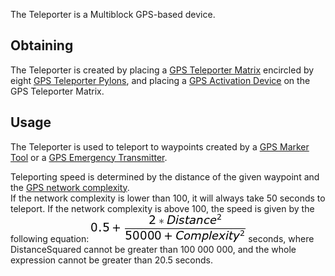 The Teleporter is a Multiblock GPS-based device.

## Obtaining
The Teleporter is created by placing a [GPS Teleporter Matrix](https://github.com/Slimefun/Slimefun4/wiki/GPS-Teleporter-Matrix) encircled by eight [GPS Teleporter Pylons](https://github.com/Slimefun/Slimefun4/wiki/GPS-Teleporter-Pylon),
and placing a [GPS Activation Device](https://github.com/Slimefun/Slimefun4/wiki/GPS-Activation-Device) on the GPS Teleporter Matrix.

## Usage
The Teleporter is used to teleport to waypoints created by a [GPS Marker Tool](https://github.com/Slimefun/Slimefun4/wiki/GPS-Marker-Tool) or a [GPS Emergency Transmitter](https://github.com/Slimefun/Slimefun4/wiki/GPS-Emergency-Transmitter).

Teleporting speed is determined by the distance of the given waypoint and the [GPS network complexity](https://github.com/Slimefun/Slimefun4/wiki/GPS-Transmitter). </br>
If the network complexity is lower than 100, it will always take 50 seconds to teleport.
If the network complexity is above 100, the speed is given by the following equation: ![Teleporting Speed Equation](https://raw.githubusercontent.com/Slimefun/Slimefun-Wiki/master/images/TeleportEquation.png) seconds, where DistanceSquared
cannot be greater than 100 000 000, and the whole expression cannot be greater than 20.5 seconds.
